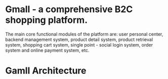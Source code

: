 # Gmall - a comprehensive B2C shopping platform.
  The main core functional modules of the platform are: user personal center, backend management system, product detail system, product retrieval system, shopping cart system, single point - social login system, order system and online payment system, etc.
  
# Gamll Architecture

